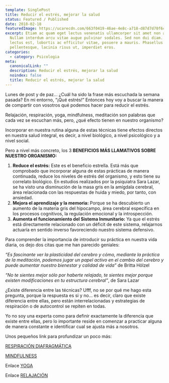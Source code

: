 ```yaml
---
template: SinglePost
title: Reducir el estrés, mejorar la salud
status: Featured / Published
date: 2018-02-18
featuredImage: https://ucarecdn.com/663f0419-46ae-4e8c-a718-d87d7d70f6ce/
excerpt: Etiam ac quam eget lectus venenatis ullamcorper sit amet non arcu.
  Nullam interdum arcu vitae augue pulvinar sodales. Sed non dui diam. Quisque
  lectus est, lobortis ac efficitur vitae, posuere a mauris. Phasellus ac dui
  pellentesque, lacinia risus ut, imperdiet eros.
categories:
  - category: Psicologia
meta:
  canonicalLink: ""
  description: Reducir el estrés, mejorar la salud
  noindex: false
  title: Reducir el estrés, mejorar la salud
---
```

Lunes de post y de paz… ¿Cuál ha sido la frase más escuchada la semana pasada? En mi entorno, “¡Qué estrés!” Entonces hoy voy a buscar la manera de compartir con vosotros qué podemos hacer para reducir el estrés.

Relajación, respiración, yoga, mindfulness, meditación son palabras que cada vez se escuchan más, pero, ¿qué efecto tienen en nuestro organismo?

Incorporar en nuestra rutina alguna de estas técnicas tiene efectos directos en nuestra salud integral, es decir, a nivel biológico, a nivel psicológico y a nivel social.

Pero a nivel más concreto, los 3 **BENEFICIOS MÁS LLAMATIVOS SOBRE NUESTRO ORGANISMO:**

1. **Reduce el estrés:** Este es el beneficio estrella. Está más que comprobado que incorporar alguna de estas prácticas de manera continuada, reduce los niveles de estrés del organismo, y esto tiene su correlato biológico. En estudios realizados por la psiquiatra Sara Lazar, se ha visto una disminución de la masa gris en la amígdala cerebral, área relacionada con las respuestas de huida y miedo, por tanto, con ansiedad.
2. **Mejora el aprendizaje y la memoria:** Porque se ha descubierto un aumento de la materia gris del hipocampo, área cerebral específica en los procesos cognitivos, la regulación emocional y la introspección.
3. **Aumenta el funcionamiento del Sistema Inmunitario:** Ya que el estrés está directamente relacionado con un déficit de este sistema, relajarnos actuaría en sentido inverso favoreciendo nuestro sistema defensivo.

Para comprender la importancia de introducir su práctica en nuestra vida diaria, os dejo dos citas que me han parecido geniales:

*“Es fascinante ver la plasticidad del cerebro y cómo, mediante la práctica de la meditación, podemos jugar un papel activo en el cambio del cerebro y puede aumentar nuestro bienestar y calidad de vida”* de Britta Hölzel

*“No te sientes mejor sólo por haberte relajado, te sientes mejor porque existen modificaciones en tu estructura cerebral”*, de Sara Lazar

¿Existe diferencia entre las técnicas? Ufff, no se por qué me hago esta pregunta, porque la respuesta es si y no… es decir, claro que existe diferencia entre ellas, pero están interrelacionadas y estrategias de respiración o de autocontrol se repiten en todas.

Yo no soy una experta como para definir exactamente la diferencia que existe entre ellas, pero lo importante reside en comenzar a practicar alguna de manera constante e identificar cual se ajusta más a nosotros.

Unos pequeños link para profundizar un poco más:

[RESPIRACIÓN DIAFRAGMÁTICA](https://terapiaenred.es/2017/07/12/respiracion-diafragmatica/)

[MINDFULNESS](https://iemn.es/)

Enlace [YOGA](https://www.escueladeyoga.com/blog/)

Enlace [RELAJACIÓN](http://www.copmadrid.org/webcopm/publicaciones/clinica/1992/vol2/arti3.htm)